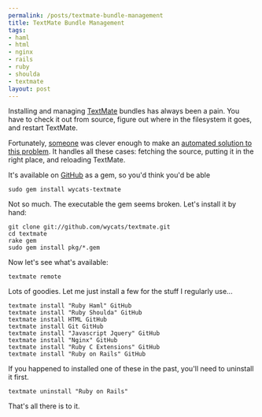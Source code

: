 ```yaml
--- 
permalink: /posts/textmate-bundle-management
title: TextMate Bundle Management
tags: 
- haml
- html
- nginx
- rails
- ruby
- shoulda
- textmate
layout: post
---
```

Installing and managing [TextMate](http://macromates.com/) bundles has always been a pain. You have to check it out from source, figure out where in the filesystem it goes, and restart TextMate.

Fortunately, [someone](http://www.yehudakatz.com/) was clever enough to make an [automated solution to this problem](http://github.com/wycats/textmate/tree/master). It handles all these cases: fetching the source, putting it in the right place, and reloading TextMate.

It's available on [GitHub](http://github.com) as a gem, so you'd think you'd be able

    sudo gem install wycats-textmate

Not so much. The executable the gem seems broken. Let's install it by hand:

    git clone git://github.com/wycats/textmate.git
    cd textmate
    rake gem
    sudo gem install pkg/*.gem

Now let's see what's available:

    textmate remote

Lots of goodies. Let me just install a few for the stuff I regularly use...

    textmate install "Ruby Haml" GitHub
    textmate install "Ruby Shoulda" GitHub
    textmate install HTML GitHub
    textmate install Git GitHub
    textmate install "Javascript Jquery" GitHub
    textmate install "Nginx" GitHub
    textmate install "Ruby C Extensions" GitHub
    textmate install "Ruby on Rails" GitHub

If you happened to installed one of these in the past, you'll need to uninstall it first.

    textmate uninstall "Ruby on Rails"
    
That's all there is to it.